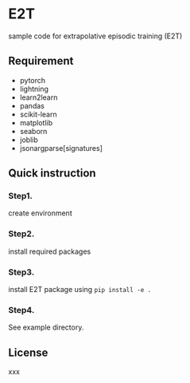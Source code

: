 # E2T
sample code for extrapolative episodic training (E2T)

## Requirement
- pytorch
- lightning
- learn2learn
- pandas
- scikit-learn
- matplotlib
- seaborn
- joblib
- jsonargparse[signatures]

## Quick instruction
### Step1.
create environment

### Step2.
install required packages

### Step3.
install E2T package using `pip install -e .`

### Step4.
See example directory.

## License
xxx

